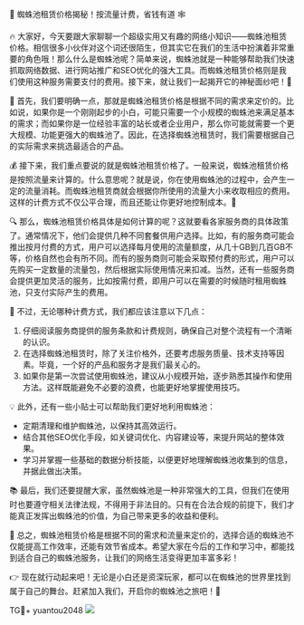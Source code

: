🎉 蜘蛛池租赁价格揭秘！按流量计费，省钱有道 🕸️

🔥 大家好，今天要跟大家聊聊一个超级实用又有趣的网络小知识——蜘蛛池租赁价格。相信很多小伙伴对这个词还很陌生，但其实它在我们的生活中扮演着非常重要的角色哦！那么什么是蜘蛛池呢？简单来说，蜘蛛池就是一种能够帮助我们快速抓取网络数据、进行网站推广和SEO优化的强大工具。而蜘蛛池租赁价格则是我们使用这种服务需要支付的费用。接下来，就让我们一起揭开它的神秘面纱吧！🌟

🌈 首先，我们要明确一点，那就是蜘蛛池租赁价格是根据不同的需求来定价的。比如说，如果你是一个刚刚起步的小白，可能只需要一个小规模的蜘蛛池来满足基本的需求；而如果你是一位经验丰富的站长或者企业用户，那么你可能就需要一个更大规模、功能更强大的蜘蛛池了。因此，在选择蜘蛛池租赁时，我们需要根据自己的实际需求来挑选最适合的产品。

💰 接下来，我们重点要说的就是蜘蛛池租赁价格了。一般来说，蜘蛛池租赁价格是按照流量来计算的。什么意思呢？就是说，你在使用蜘蛛池的过程中，会产生一定的流量消耗。而蜘蛛池租赁商就会根据你所使用的流量大小来收取相应的费用。这样的计费方式不仅公平合理，而且还能让你更好地控制成本。👏

🔍 那么，蜘蛛池租赁价格具体是如何计算的呢？这就要看各家服务商的具体政策了。通常情况下，他们会提供几种不同套餐供用户选择。比如，有的服务商可能会推出按月付费的方式，用户可以选择每月使用的流量额度，从几十GB到几百GB不等，价格自然也会有所不同。而有的服务商则可能会采取预付费的形式，用户可以先购买一定数量的流量包，然后根据实际使用情况来扣减。当然，还有一些服务商会提供更加灵活的服务，比如按需付费，即用户可以在需要的时候随时租用蜘蛛池，只支付实际产生的费用。

🚀 不过，无论哪种计费方式，我们都应该注意以下几点：
1. 仔细阅读服务商提供的服务条款和计费规则，确保自己对整个流程有一个清晰的认识。
2. 在选择蜘蛛池租赁时，除了关注价格外，还要考虑服务质量、技术支持等因素。毕竟，一个好的产品和服务才是我们最关心的。
3. 如果你是第一次尝试使用蜘蛛池，建议从小规模开始，逐步熟悉其操作和使用方法。这样既能避免不必要的浪费，也能更好地掌握使用技巧。

💡 此外，还有一些小贴士可以帮助我们更好地利用蜘蛛池：
- 定期清理和维护蜘蛛池，以保持其高效运行。
- 结合其他SEO优化手段，如关键词优化、内容建设等，来提升网站的整体效果。
- 学习并掌握一些基础的数据分析技能，以便更好地理解蜘蛛池收集到的信息，并据此做出决策。

📚 最后，我们还要提醒大家，虽然蜘蛛池是一种非常强大的工具，但我们在使用时也要遵守相关法律法规，不得用于非法目的。只有在合法合规的前提下，我们才能真正发挥出蜘蛛池的价值，为自己带来更多的收益和便利。

🎉 总之，蜘蛛池租赁价格是根据不同的需求和流量来定价的，选择合适的蜘蛛池不仅能提高工作效率，还能有效节省成本。希望大家在今后的工作和学习中，都能找到适合自己的蜘蛛池服务，让我们的网络生活变得更加丰富多彩！

👉 现在就行动起来吧！无论是小白还是资深玩家，都可以在蜘蛛池的世界里找到属于自己的舞台。赶紧加入我们，开启你的蜘蛛池之旅吧！🚀

TG💪+ yuantou2048  ![](https://github.com/user-attachments/assets/42a5a4a5-fea9-4a1d-8aa0-73e57e430cca)